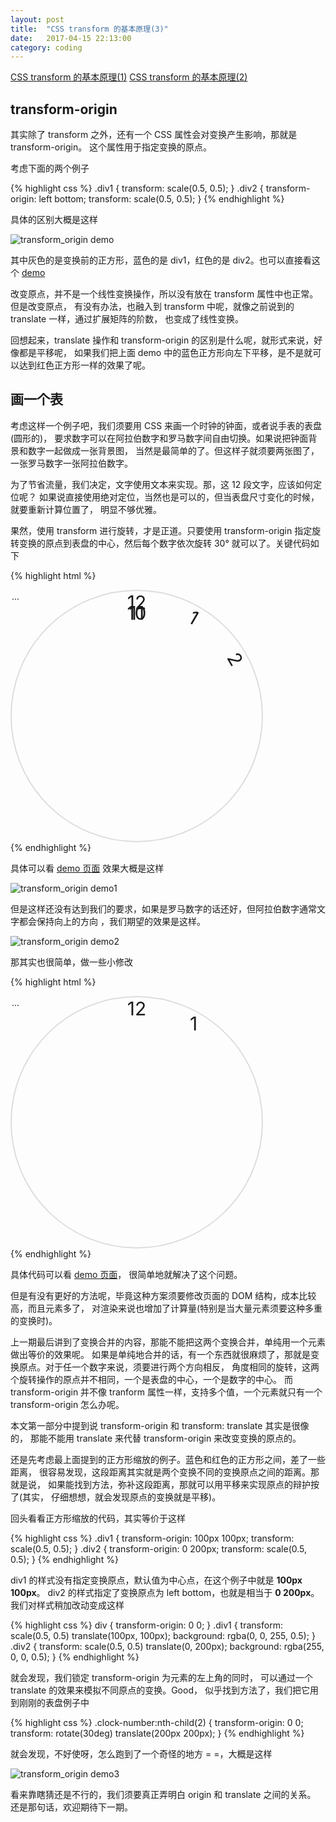 ```yaml
---
layout: post
title:  "CSS transform 的基本原理(3)"
date:   2017-04-15 22:13:00
category: coding
---
```


[CSS transform 的基本原理(1)](http://crazydogs.github.io/coding/2017/04/15/CSS-transform-%E5%8E%9F%E7%90%86.html)
[CSS transform 的基本原理(2)](http://crazydogs.github.io/coding/2017/04/15/CSS-transform-%E5%8E%9F%E7%90%862.html)

## transform-origin

其实除了 transform 之外，还有一个 CSS 属性会对变换产生影响，那就是 transform-origin。
这个属性用于指定变换的原点。

考虑下面的两个例子

{% highlight css %}
.div1 {
    transform: scale(0.5, 0.5);
}
.div2 {
    transform-origin: left bottom;
    transform: scale(0.5, 0.5);
}
{% endhighlight %}

具体的区别大概是这样

![transform\_origin demo](http://crazydogs.github.io/images/css_transform_origin.png)

其中灰色的是变换前的正方形，蓝色的是 div1，红色的是 div2。也可以直接看这个
[demo](http://crazydogs.github.io/staticpage/css_transform_demo2.html)

改变原点，并不是一个线性变换操作，所以没有放在 transform 属性中也正常。但是改变原点，
有没有办法，也融入到 transform 中呢，就像之前说到的 translate 一样，通过扩展矩阵的阶数，
也变成了线性变换。

回想起来，translate 操作和 transform-origin 的区别是什么呢，就形式来说，好像都是平移呢，
如果我们把上面 demo 中的蓝色正方形向左下平移，是不是就可以达到红色正方形一样的效果了呢。

## 画一个表

考虑这样一个例子吧，我们须要用 CSS 来画一个时钟的钟面，或者说手表的表盘(圆形的)，
要求数字可以在阿拉伯数字和罗马数字间自由切换。如果说把钟面背景和数字一起做成一张背景图，
当然是最简单的了。但这样子就须要两张图了，一张罗马数字一张阿拉伯数字。

为了节省流量，我们决定，文字使用文本来实现。那，这 12 段文字，应该如何定位呢？
如果说直接使用绝对定位，当然也是可以的，但当表盘尺寸变化的时候，就要重新计算位置了，
明显不够优雅。

果然，使用 transform 进行旋转，才是正道。只要使用 transform-origin
指定旋转变换的原点到表盘的中心，然后每个数字依次旋转 30° 就可以了。关键代码如下

{% highlight html %}
<style>
    #clock {
        width: 400px;
        height: 400px;
        border: 2px solid #ddd;
        border-radius: 50%;
        position: relative;
    }
    .clock-number {
        position: absolute;
        width: 100%;
        height: 40px;
        font-size: 30px;
        text-align: center;
        transform-origin: center 200px;
    }
    .clock-number:nth-child(2) {
        transform: rotate(30deg);
    }
    .clock-number:nth-child(3) {
        transform: rotate(60deg);
    }
    ... 
</style>
<div id="clock">
    <div class="clock-number">12</div>
    <div class="clock-number">1</div>
    <div class="clock-number">2</div>
    ...
    <div class="clock-number">10</div>
    <div class="clock-number">11</div>
</div>
{% endhighlight %}

具体可以看 [demo 页面](http://crazydogs.github.io/staticpage/css_transform_clock_1.html)
效果大概是这样

![transform\_origin demo1](http://crazydogs.github.io/images/css_transform_clock_1.png)

但是这样还没有达到我们的要求，如果是罗马数字的话还好，但阿拉伯数字通常文字都会保持向上的方向
，我们期望的效果是这样。

![transform\_origin demo2](http://crazydogs.github.io/images/css_transform_clock_2.png)

那其实也很简单，做一些小修改

{% highlight html %}
<style>
    #clock {
        width: 400px;
        height: 400px;
        border: 2px solid #ddd;
        border-radius: 50%;
        position: relative;
    }
    .clock-number {
        position: absolute;
        width: 100%;
        height: 40px;
        font-size: 30px;
        text-align: center;
        transform-origin: center 200px;
    }
    .clock-number span {
        display: block;
    }
    .clock-number:nth-child(2) {
        transform: rotate(30deg);
    }
    .clock-number:nth-child(2) span {
        transform: rotate(-30deg);
    }
    ...
</style>
<div id="clock">
    <div class="clock-number"><span>12</span></div>
    <div class="clock-number"><span>1</span></div>
    ...
</div>
{% endhighlight %}

具体代码可以看 [demo 页面](http://crazydogs.github.io/staticpage/css_transform_clock_2.html)，
很简单地就解决了这个问题。

但是有没有更好的方法呢，毕竟这种方案须要修改页面的 DOM 结构，成本比较高，而且元素多了，
对渲染来说也增加了计算量(特别是当大量元素须要这种多重的变换时)。

上一期最后讲到了变换合并的内容，那能不能把这两个变换合并，单纯用一个元素做出等价的效果呢。
如果是单纯地合并的话，有一个东西就很麻烦了，那就是变换原点。对于任一个数字来说，须要进行两个方向相反，
角度相同的旋转，这两个旋转操作的原点并不相同，一个是表盘的中心，一个是数字的中心。
而 transform-origin 并不像 tranform 属性一样，支持多个值，一个元素就只有一个
transform-origin 怎么办呢。

本文第一部分中提到说 transform-origin 和 transform: translate 其实是很像的，
那能不能用 translate 来代替 transform-origin 来改变变换的原点的。

还是先考虑最上面提到的正方形缩放的例子。蓝色和红色的正方形之间，差了一些距离，
很容易发现，这段距离其实就是两个变换不同的变换原点之间的距离。那就是说，
如果能找到方法，弥补这段距离，那就可以用平移来实现原点的辩护按了(其实，
仔细想想，就会发现原点的变换就是平移)。

回头看看正方形缩放的代码，其实等价于这样

{% highlight css %}
.div1 {
    transform-origin: 100px 100px;
    transform: scale(0.5, 0.5);
}
.div2 {
    transform-origin: 0 200px;
    transform: scale(0.5, 0.5);
}
{% endhighlight %}

div1 的样式没有指定变换原点，默认值为中心点，在这个例子中就是 **100px 100px**。
div2 的样式指定了变换原点为 left bottom，也就是相当于 **0 200px**。
我们对样式稍加改动变成这样

{% highlight css %}
div {
    transform-origin: 0 0;
}
.div1 {
    transform: scale(0.5, 0.5) translate(100px, 100px);
    background: rgba(0, 0, 255, 0.5);
}
.div2 {
    transform: scale(0.5, 0.5) translate(0, 200px);
    background: rgba(255, 0, 0, 0.5);
}
{% endhighlight %}

就会发现，我们锁定 transform-origin 为元素的左上角的同时，
可以通过一个 translate 的效果来模拟不同原点的变换。Good，
似乎找到方法了，我们把它用到刚刚的表盘例子中

{% highlight css %}
.clock-number:nth-child(2) {
    transform-origin: 0 0;
    transform: rotate(30deg) translate(200px 200px);
}
{% endhighlight %}

就会发现，不好使呀，怎么跑到了一个奇怪的地方 = =，大概是这样

![transform\_origin demo3](http://crazydogs.github.io/images/css_transform_clock_3.png)

看来靠瞎猜还是不行的，我们须要真正弄明白 origin 和 translate 之间的关系。
还是那句话，欢迎期待下一期。

